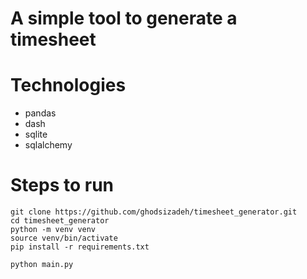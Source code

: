 # A simple tool to generate a timesheet


# Technologies
- pandas
- dash
- sqlite
- sqlalchemy


# Steps to run
```
git clone https://github.com/ghodsizadeh/timesheet_generator.git
cd timesheet_generator
python -m venv venv
source venv/bin/activate
pip install -r requirements.txt

python main.py
```